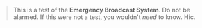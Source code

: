 > This is a test of the **Emergency Broadcast System**. Do not be alarmed. If
> this were not a test, you wouldn't _need_ to know. Hic.

